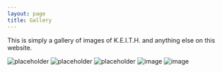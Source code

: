 ```yaml
---
layout: page
title: Gallery
---
```


<p class="message">
  This is simply a gallery of images of K.E.I.T.H. and anything else on this website.
</p>

![placeholder](http://placehold.it/800x400 "Large example image")
![placeholder](http://placehold.it/400x200 "Medium example image")
![placeholder](http://placehold.it/200x200 "Small example image")
![image](http://keiththerobot.uk/images/sidev5.JPG "Side-on view of K.E.I.T.H. MK5")
![image](http://keiththerobot.uk/images/frontv5.JPG "Front-on view of K.E.I.T.H. MK5")
